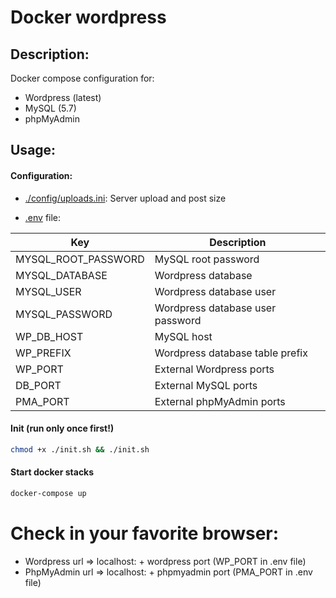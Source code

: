 # Docker wordpress

## Description:
Docker compose configuration for:
- Wordpress (latest)
- MySQL (5.7)
- phpMyAdmin


## Usage:


#### Configuration:

- [./config/uploads.ini](./config/uploads.ini): Server upload and post size  

- [.env](./.env) file:

| Key | Description |
| ------------- | ------------- |
| MYSQL_ROOT_PASSWORD | MySQL root password |
| MYSQL_DATABASE | Wordpress database  |
| MYSQL_USER | Wordpress database user  |
| MYSQL_PASSWORD | Wordpress database user password |
| WP_DB_HOST | MySQL host  |
| WP_PREFIX | Wordpress database table prefix |
| WP_PORT | External Wordpress ports |
| DB_PORT | External MySQL ports |
| PMA_PORT | External phpMyAdmin ports |


#### Init (run only once first!)
```bash
chmod +x ./init.sh && ./init.sh
```

#### Start docker stacks
```bash
docker-compose up
```

# Check in your favorite browser:
- Wordpress url => localhost: + wordpress port (WP_PORT in .env file)
- PhpMyAdmin url => localhost: + phpmyadmin port (PMA_PORT in .env file)

